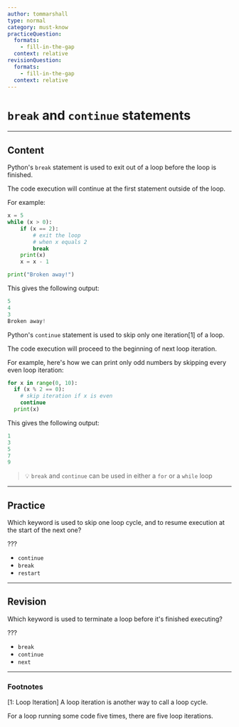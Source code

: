 ```yaml
---
author: tommarshall
type: normal
category: must-know
practiceQuestion:
  formats:
    - fill-in-the-gap
  context: relative
revisionQuestion:
  formats:
    - fill-in-the-gap
  context: relative
---
```


# `break` and `continue` statements


---

## Content

Python's `break` statement is used to exit out of a loop before the loop is finished.

The code execution will continue at the first statement outside of the loop.

For example:

```python
x = 5
while (x > 0):
    if (x == 2):
        # exit the loop
        # when x equals 2
        break
    print(x)
    x = x - 1

print("Broken away!")
```

This gives the following output:

```python
5
4
3
Broken away!
```

Python's `continue` statement is used to skip only one iteration[1] of a loop.

The code execution will proceed to the beginning of next loop iteration.

For example, here's how we can print only odd numbers by skipping every even loop iteration:

```python
for x in range(0, 10):
  if (x % 2 == 0):
    # skip iteration if x is even
    continue
  print(x)
```

This gives the following output:

```python
1
3
5
7
9
```

> 💡 `break` and `continue` can be used in either a `for` or a `while` loop


---

## Practice

Which keyword is used to skip one loop cycle, and to resume execution at the start of the next one?

???

- `continue`
- `break`
- `restart`


---

## Revision

Which keyword is used to terminate a loop before it's finished executing?

???

- `break`
- `continue`
- `next`
 
---

### Footnotes
[1: Loop Iteration]
A loop iteration is another way to call a loop cycle.

For a loop running some code five times, there are five loop iterations.
